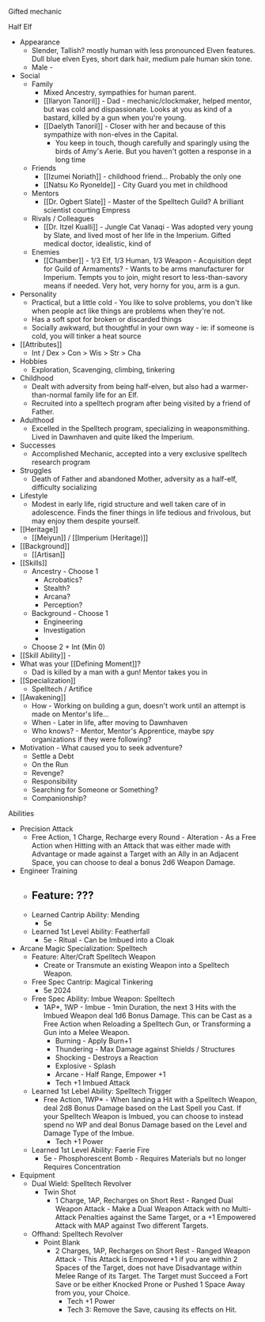 Gifted mechanic

Half Elf
- Appearance
	- Slender, Tallish? mostly human with less pronounced Elven features. Dull blue elven Eyes, short dark hair, medium pale human skin tone.
	- Male - 
- Social
	- Family
		- Mixed Ancestry, sympathies for human parent.
		- [[Ilaryon Tanoril]] - Dad - mechanic/clockmaker, helped mentor, but was cold and dispassionate. Looks at you as kind of a bastard, killed by a gun when you're young. 
		- [[Daelyth Tanoril]] - Closer with her and because of this sympathize with non-elves in the Capital. 
			- You keep in touch, though carefully and sparingly using the birds of Amy's Aerie. But you haven't gotten a response in a long time
	- Friends
		- [[Izumei Noriath]] - childhood friend... Probably the only one
		- [[Natsu Ko Ryonelde]] - City Guard you met in childhood
	- Mentors
		- [[Dr. Ogbert Slate]] - Master of the Spelltech Guild? A brilliant scientist courting Empress
	- Rivals / Colleagues
		- [[Dr. Itzel Kualli]] - Jungle Cat Vanaqi - Was adopted very young by Slate, and lived most of her life in the Imperium. Gifted medical doctor, idealistic, kind of
	- Enemies
		- [[Chamber]] - 1/3 Elf, 1/3 Human, 1/3 Weapon - Acquisition dept for Guild of Armaments? - Wants to be arms manufacturer for Imperium. Tempts you to join, might resort to less-than-savory means if needed. Very hot, very horny for you, arm is a gun.
- Personality
	- Practical, but a little cold - You like to solve problems, you don't like when people act like things are problems when they're not.
	- Has a soft spot for broken or discarded things
	- Socially awkward, but thoughtful in your own way - ie: if someone is cold, you will tinker a heat source
- [[Attributes]]
	- Int / Dex > Con > Wis > Str > Cha
- Hobbies
	- Exploration, Scavenging, climbing, tinkering
- Childhood
	- Dealt with adversity from being half-elven, but also had a warmer-than-normal family life for an Elf.
	- Recruited into a spelltech program after being visited by a friend of Father.
- Adulthood
	- Excelled in the Spelltech program, specializing in weaponsmithing. Lived in Dawnhaven and quite liked the Imperium. 
- Successes
	- Accomplished Mechanic, accepted into a very exclusive spelltech research program
- Struggles
	- Death of Father and abandoned Mother, adversity as a half-elf, difficulty socializing
- Lifestyle
	- Modest in early life, rigid structure and well taken care of in adolescence. Finds the finer things in life tedious and frivolous, but may enjoy them despite yourself.
- [[Heritage]]
	- [[Meiyun]] / [[Imperium (Heritage)]]
- [[Background]]
	- [[Artisan]]
- [[Skills]]
	- Ancestry - Choose 1
		- Acrobatics?
		- Stealth?
		- Arcana?
		- Perception?
	- Background - Choose 1
		- Engineering
		- Investigation
		- 
	- Choose 2 + Int (Min 0)
- [[Skill Ability]] - 
- What was your [[Defining Moment]]?
	- Dad is killed by a man with a gun! Mentor takes you in
- [[Specialization]]
	- Spelltech / Artifice
- [[Awakening]]
	- How - Working on building a gun, doesn't work until an attempt is made on Mentor's life...
	- When - Later in life, after moving to Dawnhaven
	- Who knows? - Mentor, Mentor's Apprentice, maybe spy organizations if they were following?
- Motivation - What caused you to seek adventure?
	- Settle a Debt
	- On the Run
	- Revenge?
	- Responsibility
	- Searching for Someone or Something?
	- Companionship?

Abilities
- Precision Attack
	- Free Action, 1 Charge, Recharge every Round - Alteration - As a Free Action when Hitting with an Attack that was either made with Advantage or made against a Target with an Ally in an Adjacent Space, you can choose to deal a bonus 2d6 Weapon Damage.
- Engineer Training
	- Feature: ???
		- 
	- Learned Cantrip Ability: Mending
		- 5e
	- Learned 1st Level Ability: Featherfall
		- 5e - Ritual - Can be Imbued into a Cloak
- Arcane Magic Specialization: Spelltech
	- Feature: Alter/Craft Spelltech Weapon
		- Create or Transmute an existing Weapon into a Spelltech Weapon.
	- Free Spec Cantrip: Magical Tinkering
		- 5e 2024
	- Free Spec Ability: Imbue Weapon: Spelltech
		- 1AP*, 1WP - Imbue - 1min Duration, the next 3 Hits with the Imbued Weapon deal 1d6 Bonus Damage. This can be Cast as a Free Action when Reloading a Spelltech Gun, or Transforming a Gun into a Melee Weapon.
			- Burning - Apply Burn+1
			- Thundering - Max Damage against Shields / Structures
			- Shocking - Destroys a Reaction
			- Explosive - Splash
			- Arcane - Half Range, Empower +1
			- Tech +1 Imbued Attack
	- Learned 1st Lebel Ability: Spelltech Trigger
		- Free Action, 1WP* - When landing a Hit with a Spelltech Weapon, deal 2d8 Bonus Damage based on the Last Spell you Cast. If your Spelltech Weapon is Imbued, you can choose to instead spend no WP and deal Bonus Damage based on the Level and Damage Type of the Imbue.
			- Tech +1 Power
	- Learned 1st Level Ability: Faerie Fire
		- 5e - Phosphorescent Bomb - Requires Materials but no longer Requires Concentration
- Equipment
	- Dual Wield: Spelltech Revolver
		- Twin Shot
			- 1 Charge, 1AP, Recharges on Short Rest - Ranged Dual Weapon Attack - Make a Dual Weapon Attack with no Multi-Attack Penalties against the Same Target, or a +1 Empowered Attack with MAP against Two different Targets.
	- Offhand: Spelltech Revolver
		- Point Blank
			- 2 Charges, 1AP, Recharges on Short Rest - Ranged Weapon Attack - This Attack is Empowered +1 if you are within 2 Spaces of the Target, does not have Disadvantage within Melee Range of its Target. The Target must Succeed a Fort Save or be either Knocked Prone or Pushed 1 Space Away from you, your Choice.
				- Tech +1 Power
				- Tech 3: Remove the Save, causing its effects on Hit.